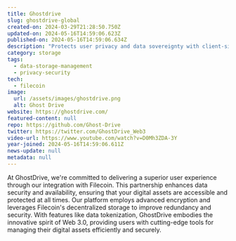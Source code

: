 ```yaml
---
title: Ghostdrive
slug: ghostdrive-global
created-on: 2024-03-29T21:28:50.750Z
updated-on: 2024-05-16T14:59:06.623Z
published-on: 2024-05-16T14:59:06.634Z
description: "Protects user privacy and data sovereignty with client-side encryption and decentralized storage."
category: storage
tags:
  - data-storage-management
  - privacy-security
tech:
  - filecoin
image:
  url: /assets/images/ghostdrive.png
  alt: Ghost Drive
website: https://ghostdrive.com/
featured-content: null
repo: https://github.com/Ghost-Drive
twitter: https://twitter.com/GhostDrive_Web3
video-url: https://www.youtube.com/watch?v=D0Mh3ZDA-3Y
year-joined: 2024-05-16T14:59:06.611Z
news-update: null
metadata: null
---
```


At GhostDrive, we're committed to delivering a superior user experience through our integration with Filecoin. This partnership enhances data security and availability, ensuring that your digital assets are accessible and protected at all times. Our platform employs advanced encryption and leverages Filecoin's decentralized storage to improve redundancy and security. With features like data tokenization, GhostDrive embodies the innovative spirit of Web 3.0, providing users with cutting-edge tools for managing their digital assets efficiently and securely.
